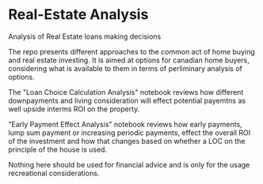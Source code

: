 # Real-Estate Analysis
Analysis of Real Estate loans making decisions

The repo presents different approaches to the common act of home buying and real estate investing. It is aimed at options for canadian home buyers, considering what is available to them in terms of perliminary analysis of options.

The "Loan Choice Calculation Analysis" notebook reviews how different downpayments and living consideration will effect potential payemtns as well upside interms ROI on the property.

"Early Payment Effect Analysis" notebook reviews how early payments, lump sum payment or increasing periodic payments, effect the overall ROI of the investment and how that changes based on whether a LOC on the principle of the house is used.

Nothing here should be used for financial advice and is only for the usage recreational considerations.
